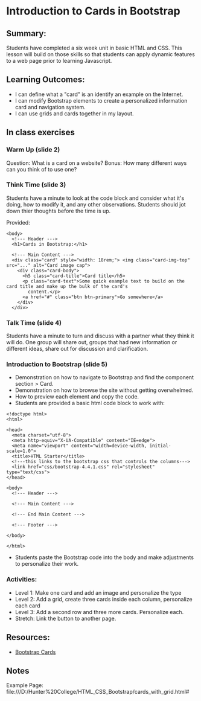 # Introduction to Cards in Bootstrap

## Summary:
Students have completed a six week unit in basic HTML and CSS.  This lesson will build on those skills so that students can apply dynamic features to a web page prior to learning Javascript. 

## Learning Outcomes:
* I can define what a "card" is an identify an example on the Internet.
* I can modify Bootstrap elements to create a personalized information card and navigation system.
* I can use grids and cards together in my layout.
  

## In class exercises
### Warm Up (slide 2)
Question:  What is a card on a website?
Bonus: How many different ways can you think of to use one?


### Think Time (slide 3)
Students have a minute to look at the code block and consider what it's doing, how to modify it, and any other observations. Students should jot down thier thoughts before the time is up. 

Provided: 

```
<body>
  <!--- Header --->
  <h1>Cards in Bootstrap:</h1>

  <!--- Main Content --->
  <div class="card" style="width: 18rem;"> <img class="card-img-top" src="..." alt="Card image cap">
    <div class="card-body">
      <h5 class="card-title">Card title</h5>
      <p class="card-text">Some quick example text to build on the card title and make up the bulk of the card's
        content.</p>
      <a href="#" class="btn btn-primary">Go somewhere</a>
    </div>
  </div>
```

### Talk Time (slide 4)
Students have a minute to turn and discuss with a partner what they think it will do.  One group will share out, groups that had new information or different ideas, share out for discussion and clarification. 

### Introduction to Bootstrap (slide 5)
* Demonstration on how to navigate to Bootstrap and find the component section > Card.
* Demonstration on how to browse the site without getting overwhelmed.
* How to preview each element and copy the code.
* Students are provided a basic html code block to work with:
```
<!doctype html>
<html>

<head>
  <meta charset="utf-8">
  <meta http-equiv="X-UA-Compatible" content="IE=edge">
  <meta name="viewport" content="width=device-width, initial-scale=1.0">
  <title>HTML Starter</title>
  <!---this links to the bootstrap css that controls the columns--->
  <link href="css/bootstrap-4.4.1.css" rel="stylesheet" type="text/css">
</head>

<body>
  <!--- Header --->

  <!--- Main Content --->

  <!--- End Main Content --->

  <!--- Footer --->

</body>

</html>
```
* Students paste the Bootstrap code into the body and make adjustments to personalize their work.

### Activities:
* Level 1: Make one card and add an image and personalize the type
* Level 2: Add a grid, create three cards inside each column, personalize each card
* Level 3: Add a second row and three more cards.  Personalize each.
* Stretch: Link the button to another page.
   


## Resources:
* [Bootstrap Cards](https://getbootstrap.com/docs/5.2/components/card/)

## Notes
Example Page: file:///D:/Hunter%20College/HTML_CSS_Bootstrap/cards_with_grid.html#
  

